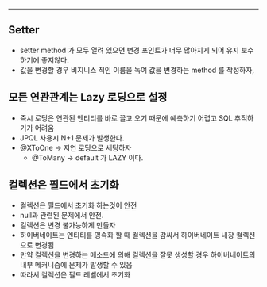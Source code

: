 
---

## Setter

- setter method 가 모두 열려 있으면 변경 포인트가 너무 많아지게 되어 유지 보수하기에 좋지않다.
- 값을 변경할 경우 비지니스 적인 이름을 녹여 값을 변경하는 method 를 작성하자,


## 모든 연관관계는 Lazy 로딩으로 설정

- 즉시 로딩은 연관된 엔티티를 바로 끌고 오기 때문에 예측하기 어렵고 SQL 추적하기가 어려움
- JPQL 사용시 N+1 문제가 발생한다.
- @XToOne -> 지연 로딩으로 세팅하자
	- @ToMany -> default 가 LAZY 이다.


## 컬렉션은 필드에서 초기화 

- 컬렉션은 필드에서 초기화 하는것이 안전
- null과 관련된 문제에서 안전.
- 컬렉션은 변경 불가능하게 만들자
- 하이버네이트는 엔티티를 영속화 할 때 컬렉션을 감싸서 하이버네이트 내장 컬렉션으로 변경됨
- 만약 컬렉션을 변경하는 메소드에 의해 컬렉션을 잘못 생성할 경우 하이버네이트의 내부 메커니즘에 문제가 발생할 수 있음
- 따라서 컬렉션은 필드 레벨에서 초기화



